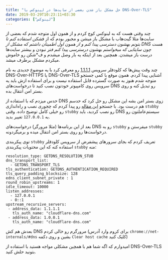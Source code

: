 ```yaml
---
title: "حل مشکل باز شدن بعضی از سایت‌ها در لینوکس با DNS-Over-TLS"
date: 2019-03-29T10:23:11+03:30
categories: ["لینوکس"]
---
```


چند وقتی هست که به لینوکس کوچ کردم و از همون اول متوجه شدم که بعضی از سایت‌ها مثلا گیت‌هاب با مشکل باز میشن و مجبور بودم که از ف*شکن استفاده کنم تا بتونم بهشون دسترسی پیدا کنم و از همون اول اطمینان داشتم که مشکل از DNS هست چون سایتایی که میخواستم بهشون درسترسی پیدا کنم ف*تر نبودن و بیشتر سایت‌ها درست باز میشدن. همچنین بعد از اینکه یه بار وصل میشدم و ف*شکن رو خاموش میکردم مشکل برطرف میشد.

چند وقت پیش‌ها که کلودفلر سرویس [1.1.1.1](https://1.1.1.1/) رو معرفی کرد با یه موضوع جدیدی به نام DNS-Over-HTTPS یا DNS-Over-TLS آشنایی پیدا کردم. همون موقع با کمی جستجو متوجه شدم هنوز به صورت گسترده قابل استفاده نیست و برای استفاده ازش باید یه سرویس روی کامپیوتر خودتون نصب کنید تا درخواست‌های DNS رو تبدیل کنه و روی بستر امن انتقال بده.

حدس میزدم که با استفاده از DNS زوی بستر امن بشه این مشکل رو حل کرد که حدسم هم درست بود.
با جستجو [این مقاله](https://www.linuxbabe.com/ubuntu/ubuntu-stubby-dns-over-tls) رو پیدا کردم که چجوری نصب و راه‌اندازی `stubby` رو خیلی کامل توضیح داده. وقتی `stubby` رو نصب کردید، باید DNS سیستم‌عاملتون رو به `127.0.0.1` تغییر بدید.

بعد از این برنامه‌ها (مثلا مرورگر) درخواست‌های DNS رو به `stubby` میفرستن و `stubby` درخواست‌ها رو روی بستر امن انتقال میده و برمیگردونه.

توی پیکربندی `stubby` تعریف کردم که بجای سرورهای پیشفرض از سرویس کلودفلر استفاده کنه که این محتویات پیکربندی `stubby` منه:

```
resolution_type: GETDNS_RESOLUTION_STUB
dns_transport_list:
  - GETDNS_TRANSPORT_TLS
tls_authentication: GETDNS_AUTHENTICATION_REQUIRED
tls_query_padding_blocksize: 128
edns_client_subnet_private : 1
round_robin_upstreams: 1
idle_timeout: 10000
listen_addresses:
  - 127.0.0.1
  - 0::1
upstream_recursive_servers:
 - address_data: 1.1.1.1
   tls_auth_name: "cloudflare-dns.com"
 - address_data: 1.0.0.1
   tls_auth_name: "cloudflare-dns.com"
```

بعدش هم کش DNS مرورگرم رو خالی کردم (برای کروم وارد آدرس `chrome://net-internals/#dns` بشین و روی دکمه `Clear host cache` کلیک کنید)

امیدوارم که اگه شما هم با همچین مشکلی مواجه هستید با استفاده از DNS-Over-TLS بتونید حلش کنید.
